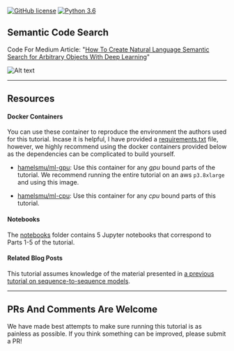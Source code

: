 [![GitHub license](https://img.shields.io/github/license/hamelsmu/code_search.svg)](https://github.com/hamelsmu/code_search/blob/master/LICENSE)
[![Python 3.6](https://img.shields.io/badge/python-3.6-blue.svg)](https://www.python.org/downloads/release/python-360/)

## Semantic Code Search

Code For Medium Article: "[How To Create Natural Language Semantic Search for Arbitrary Objects With Deep Learning](https://medium.com/@hamelhusain/semantic-code-search-3cd6d244a39c)"

![Alt text](./gifs/live_search.gif)

---
## Resources

#### Docker Containers

You can use these container to reproduce the environment the authors used for this tutorial.  Incase it is helpful, I have provided a [requirements.txt](./requirements/requirements.txt) file, however, we highly recommend using the docker containers provided below as the dependencies can be complicated to build yourself.

 - [hamelsmu/ml-gpu](https://hub.docker.com/r/hamelsmu/ml-gpu/): Use this container for any *gpu* bound parts of the tutorial.  We recommend running the entire tutorial on an aws `p3.8xlarge` and using this image.

 - [hamelsmu/ml-cpu](https://hub.docker.com/r/hamelsmu/ml-cpu/): Use this container for any *cpu* bound parts of this tutorial.


 #### Notebooks

 The [notebooks](./notebooks) folder contains 5 Jupyter notebooks that correspond to Parts 1-5 of the tutorial.


#### Related Blog Posts

This tutorial assumes knowledge of the material presented in [a previous tutorial on sequence-to-sequence models](https://towardsdatascience.com/how-to-create-data-products-that-are-magical-using-sequence-to-sequence-models-703f86a231f8).

---
## PRs And Comments Are Welcome

We have made best attempts to make sure running this tutorial is as painless as possible.  If you think something can be improved, please submit a PR!   
